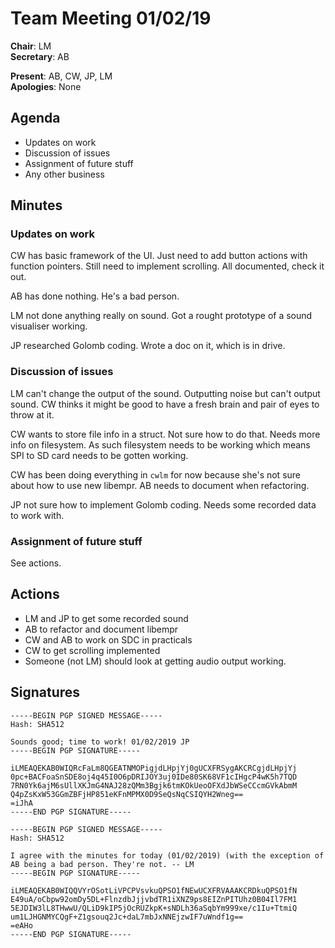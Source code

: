 Team Meeting 01/02/19
===

<!-- remember two spaces at end of line to break onto a new line -->
**Chair**: LM  
**Secretary**: AB

**Present**: AB, CW, JP, LM  
**Apologies**: None

## Agenda
- Updates on work
- Discussion of issues
- Assignment of future stuff
- Any other business

## Minutes

### Updates on work
CW has basic framework of the UI. Just need to add button actions with function
pointers. Still need to implement scrolling. All documented, check it out.

AB has done nothing. He's a bad person.

LM not done anything really on sound. Got a rought prototype of a sound
visualiser working.

JP researched Golomb coding. Wrote a doc on it, which is in drive.

### Discussion of issues
LM can't change the output of the sound. Outputting noise but can't output
sound. CW thinks it might be good to have a fresh brain and pair of eyes to
throw at it.

CW wants to store file info in a struct. Not sure how to do that. Needs more
info on filesystem. As such filesystem needs to be working which means SPI to SD
card needs to be gotten working.

CW has been doing everything in `cwlm` for now because she's not sure about how
to use new libempr. AB needs to document when refactoring.

JP not sure how to implement Golomb coding. Needs some recorded data to work
with.

### Assignment of future stuff
See actions.

## Actions
- LM and JP to get some recorded sound
- AB to refactor and document libempr
- CW and AB to work on SDC in practicals
- CW to get scrolling implemented
- Someone (not LM) should look at getting audio output working.

## Signatures
<!-- 
	Paste in entire GPG signed messages here 
	Messages should have initials and date
	Signatures should be surrounded with triple backticks (on their own line) and the full signature block should be copied. For example:
	```
	-----BEGIN PGP SIGNED MESSAGE-----
		...
	-----END PGP SIGNATURE-----
	```
-->
```
-----BEGIN PGP SIGNED MESSAGE-----
Hash: SHA512

Sounds good; time to work! 01/02/2019 JP
-----BEGIN PGP SIGNATURE-----

iLMEAQEKAB0WIQRcFaLm8QGEATNMOPigjdLHpjYj0gUCXFRSygAKCRCgjdLHpjYj
0pc+BACFoaSnSDE8oj4q45I0O6pDRIJOY3uj0IDe80SK68VF1cIHgcP4wK5h7TQD
7RN0Yk6ajM6sUllXKJmG4NAJ28zQMm3Bgjk6tmKOkUeoOFXdJbWSeCCcmGVkAbmM
Q4pZsKxW53GGmZBFjHP851eKFnMPMX0D9SeQsNqCSIQYH2Wneg==
=iJhA
-----END PGP SIGNATURE-----
```
```
-----BEGIN PGP SIGNED MESSAGE-----
Hash: SHA512

I agree with the minutes for today (01/02/2019) (with the exception of AB being a bad person. They're not. -- LM
-----BEGIN PGP SIGNATURE-----

iLMEAQEKAB0WIQQVYrOSotLiVPCPVsvkuQPSO1fNEwUCXFRVAAAKCRDkuQPSO1fN
E49uA/oCbpw92omDy5DL+FlnzdbJjjvbdTR1iXNZ9ps8EIZnPITUhz0B04Il7FM1
5EJDIW3lL8THwwU/QLiD9kIP5jOcRUZkpK+sNDLh36aSqbYm999xe/c1Iu+TtmiQ
um1LJHGNMYCQgF+Z1gsouq2Jc+daL7mbJxNNEjzwIF7uWndf1g==
=eAHo
-----END PGP SIGNATURE-----
```
